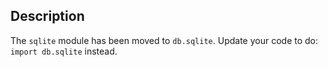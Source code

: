 ## Description

The `sqlite` module has been moved to `db.sqlite`.
Update your code to do: `import db.sqlite` instead.

